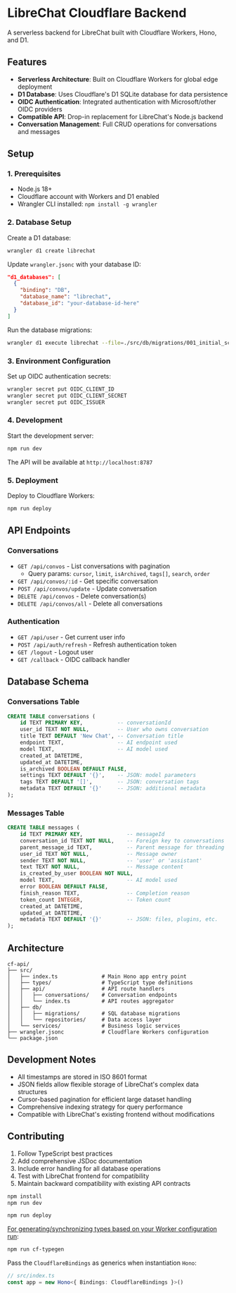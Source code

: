 # LibreChat Cloudflare Backend

A serverless backend for LibreChat built with Cloudflare Workers, Hono, and D1.

## Features

- **Serverless Architecture**: Built on Cloudflare Workers for global edge deployment
- **D1 Database**: Uses Cloudflare's D1 SQLite database for data persistence
- **OIDC Authentication**: Integrated authentication with Microsoft/other OIDC providers
- **Compatible API**: Drop-in replacement for LibreChat's Node.js backend
- **Conversation Management**: Full CRUD operations for conversations and messages

## Setup

### 1. Prerequisites

- Node.js 18+
- Cloudflare account with Workers and D1 enabled
- Wrangler CLI installed: `npm install -g wrangler`

### 2. Database Setup

Create a D1 database:

```bash
wrangler d1 create librechat
```

Update `wrangler.jsonc` with your database ID:

```json
"d1_databases": [
  {
    "binding": "DB",
    "database_name": "librechat",
    "database_id": "your-database-id-here"
  }
]
```

Run the database migrations:

```bash
wrangler d1 execute librechat --file=./src/db/migrations/001_initial_schema.sql
```

### 3. Environment Configuration

Set up OIDC authentication secrets:

```bash
wrangler secret put OIDC_CLIENT_ID
wrangler secret put OIDC_CLIENT_SECRET
wrangler secret put OIDC_ISSUER
```

### 4. Development

Start the development server:

```bash
npm run dev
```

The API will be available at `http://localhost:8787`

### 5. Deployment

Deploy to Cloudflare Workers:

```bash
npm run deploy
```

## API Endpoints

### Conversations

- `GET /api/convos` - List conversations with pagination
  - Query params: `cursor`, `limit`, `isArchived`, `tags[]`, `search`, `order`
- `GET /api/convos/:id` - Get specific conversation
- `POST /api/convos/update` - Update conversation
- `DELETE /api/convos` - Delete conversation(s)
- `DELETE /api/convos/all` - Delete all conversations

### Authentication

- `GET /api/user` - Get current user info
- `POST /api/auth/refresh` - Refresh authentication token
- `GET /logout` - Logout user
- `GET /callback` - OIDC callback handler

## Database Schema

### Conversations Table

```sql
CREATE TABLE conversations (
    id TEXT PRIMARY KEY,           -- conversationId
    user_id TEXT NOT NULL,         -- User who owns conversation
    title TEXT DEFAULT 'New Chat', -- Conversation title
    endpoint TEXT,                 -- AI endpoint used
    model TEXT,                    -- AI model used
    created_at DATETIME,
    updated_at DATETIME,
    is_archived BOOLEAN DEFAULT FALSE,
    settings TEXT DEFAULT '{}',    -- JSON: model parameters
    tags TEXT DEFAULT '[]',        -- JSON: conversation tags
    metadata TEXT DEFAULT '{}'     -- JSON: additional metadata
);
```

### Messages Table

```sql
CREATE TABLE messages (
    id TEXT PRIMARY KEY,              -- messageId
    conversation_id TEXT NOT NULL,    -- Foreign key to conversations
    parent_message_id TEXT,           -- Parent message for threading
    user_id TEXT NOT NULL,            -- Message owner
    sender TEXT NOT NULL,             -- 'user' or 'assistant'
    text TEXT NOT NULL,               -- Message content
    is_created_by_user BOOLEAN NOT NULL,
    model TEXT,                       -- AI model used
    error BOOLEAN DEFAULT FALSE,
    finish_reason TEXT,               -- Completion reason
    token_count INTEGER,              -- Token count
    created_at DATETIME,
    updated_at DATETIME,
    metadata TEXT DEFAULT '{}'        -- JSON: files, plugins, etc.
);
```

## Architecture

```
cf-api/
├── src/
│   ├── index.ts              # Main Hono app entry point
│   ├── types/                # TypeScript type definitions
│   ├── api/                  # API route handlers
│   │   ├── conversations/    # Conversation endpoints
│   │   └── index.ts          # API routes aggregator
│   ├── db/
│   │   ├── migrations/       # SQL database migrations
│   │   └── repositories/     # Data access layer
│   └── services/             # Business logic services
├── wrangler.jsonc            # Cloudflare Workers configuration
└── package.json
```

## Development Notes

- All timestamps are stored in ISO 8601 format
- JSON fields allow flexible storage of LibreChat's complex data structures
- Cursor-based pagination for efficient large dataset handling
- Comprehensive indexing strategy for query performance
- Compatible with LibreChat's existing frontend without modifications

## Contributing

1. Follow TypeScript best practices
2. Add comprehensive JSDoc documentation
3. Include error handling for all database operations
4. Test with LibreChat frontend for compatibility
5. Maintain backward compatibility with existing API contracts

```txt
npm install
npm run dev
```

```txt
npm run deploy
```

[For generating/synchronizing types based on your Worker configuration run](https://developers.cloudflare.com/workers/wrangler/commands/#types):

```txt
npm run cf-typegen
```

Pass the `CloudflareBindings` as generics when instantiation `Hono`:

```ts
// src/index.ts
const app = new Hono<{ Bindings: CloudflareBindings }>()
```
